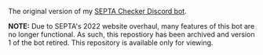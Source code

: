 The original version of my [SEPTA Checker Discord bot](https://github.com/sbrugel/septa-checker-v2).

**NOTE:** Due to SEPTA's 2022 website overhaul, many features of this bot are no longer functional. As such, this repostiory has been archived and version 1 of the bot retired. This repository is available only for viewing.
